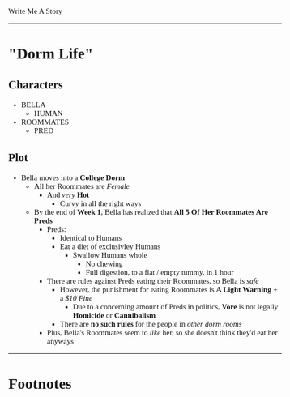 <Style>
    Body {
        Font-size: 15px;
        Font-family: Verdana;
    };
</Style>

Write Me A Story
****************
"Dorm Life"
===========

Characters
----------
- BELLA
    - HUMAN
- ROOMMATES
    - PRED

Plot
----
- Bella moves into a __College Dorm__
    - All her Roommates are _Female_
        - And _very_ __Hot__
            - Curvy in all the right ways
    - By the end of __Week 1__, Bella has realized that __All 5 Of Her Roommates Are Preds__
        - Preds:
            - Identical to Humans
            - Eat a diet of exclusivley Humans
                - Swallow Humans whole
                    - No chewing
                    - Full digestion, to a flat / empty tummy, in 1 hour
        - There are rules against Preds eating their Roommates, so Bella is _safe_
            - However, the punishment for eating Roommates is __A Light Warning__ + a _$10 Fine_
                - Due to a concerning amount of Preds in politics, __Vore__ is not legally __Homicide__ or __Cannibalism__
            - There are __no such rules__ for the people in _other dorm rooms_
        - Plus, Bella's Roommates seem to _like_ her, so she doesn't think they'd eat her anyways
***
# Footnotes